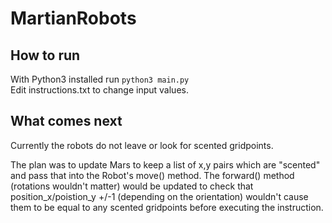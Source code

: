 # MartianRobots

## How to run
With Python3 installed run `python3 main.py`  
Edit instructions.txt to change input values.

## What comes next
Currently the robots do not leave or look for scented gridpoints.  

The plan was to update Mars to keep a list of x,y pairs which are "scented" and pass that into the Robot's move() method. The forward() method (rotations wouldn't matter) would be updated to check that position_x/poistion_y +/-1 (depending on the orientation) wouldn't cause them to be equal to any scented gridpoints before executing the instruction.